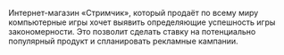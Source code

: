 Интернет-магазин «Стримчик», который продаёт по всему миру компьютерные игры хочет выявить определяющие успешность игры закономерности. Это позволит сделать ставку на потенциально популярный продукт и спланировать рекламные кампании.
